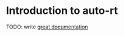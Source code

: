 # Introduction to auto-rt

TODO: write [great documentation](http://jacobian.org/writing/great-documentation/what-to-write/)
